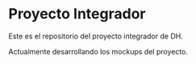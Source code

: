 # Proyecto Integrador

Este es el repositorio del proyecto integrador de DH.

Actualmente desarrollando los mockups del proyecto.

